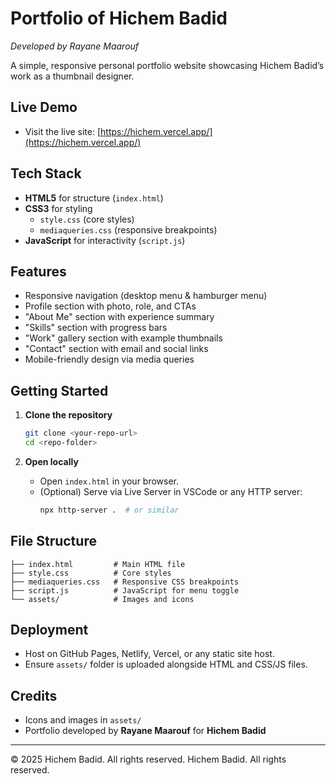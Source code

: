 # Portfolio of Hichem Badid

*Developed by Rayane Maarouf*

A simple, responsive personal portfolio website showcasing Hichem Badid’s work as a thumbnail designer.

## Live Demo

- Visit the live site: [https://hichem.vercel.app/](https://hichem.vercel.app/)

## Tech Stack

- **HTML5** for structure (`index.html`)
- **CSS3** for styling
  - `style.css` (core styles)
  - `mediaqueries.css` (responsive breakpoints)
- **JavaScript** for interactivity (`script.js`)

## Features

- Responsive navigation (desktop menu & hamburger menu)
- Profile section with photo, role, and CTAs
- "About Me" section with experience summary
- "Skills" section with progress bars
- "Work" gallery section with example thumbnails
- "Contact" section with email and social links
- Mobile-friendly design via media queries

## Getting Started

1. **Clone the repository**
   ```bash
   git clone <your-repo-url>
   cd <repo-folder>
   ```

2. **Open locally**
   - Open `index.html` in your browser.
   - (Optional) Serve via Live Server in VSCode or any HTTP server:
     ```bash
     npx http-server .  # or similar
     ```

## File Structure

```
├── index.html         # Main HTML file
├── style.css          # Core styles
├── mediaqueries.css   # Responsive CSS breakpoints
├── script.js          # JavaScript for menu toggle
└── assets/            # Images and icons
```

## Deployment

- Host on GitHub Pages, Netlify, Vercel, or any static site host.
- Ensure `assets/` folder is uploaded alongside HTML and CSS/JS files.

## Credits

- Icons and images in `assets/`
- Portfolio developed by **Rayane Maarouf** for **Hichem Badid**

---

© 2025 Hichem Badid. All rights reserved. Hichem Badid. All rights reserved.
